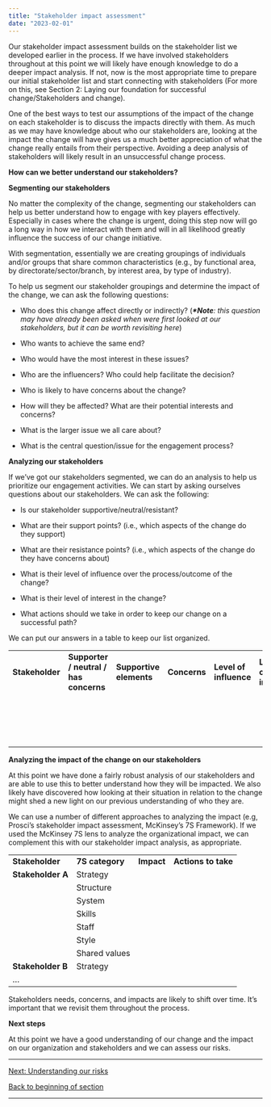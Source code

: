 ```yaml
---
title: "Stakeholder impact assessment"
date: "2023-02-01"
---
```


Our stakeholder impact assessment builds on the stakeholder list we developed earlier in the process. If we have involved stakeholders throughout at this point we will likely have enough knowledge to do a deeper impact analysis. If not, now is the most appropriate time to prepare our initial stakeholder list and start connecting with stakeholders (For more on this, see Section 2: Laying our foundation for successful change/Stakeholders and change).

One of the best ways to test our assumptions of the impact of the change on each stakeholder is to discuss the impacts directly with them. As much as we may have knowledge about who our stakeholders are, looking at the impact the change will have gives us a much better appreciation of what the change really entails from their perspective. Avoiding a deep analysis of stakeholders will likely result in an unsuccessful change process.

**How can we better understand our stakeholders?**

**Segmenting our stakeholders**

No matter the complexity of the change, segmenting our stakeholders can help us better understand how to engage with key players effectively. Especially in cases where the change is urgent, doing this step now will go a long way in how we interact with them and will in all likelihood greatly influence the success of our change initiative.

With segmentation, essentially we are creating groupings of individuals and/or groups that share common characteristics (e.g., by functional area, by directorate/sector/branch, by interest area, by type of industry).

To help us segment our stakeholder groupings and determine the impact of the change, we can ask the following questions:

- Who does this change affect directly or indirectly? (_**\*Note**: this question may have already been asked when were first looked at our stakeholders, but it can be worth revisiting here_)

- Who wants to achieve the same end?

- Who would have the most interest in these issues?

- Who are the influencers? Who could help facilitate the decision?

- Who is likely to have concerns about the change?

- How will they be affected? What are their potential interests and concerns?

- What is the larger issue we all care about?

- What is the central question/issue for the engagement process?

**Analyzing our stakeholders**

If we’ve got our stakeholders segmented, we can do an analysis to help us prioritize our engagement activities. We can start by asking ourselves questions about our stakeholders. We can ask the following:

- Is our stakeholder supportive/neutral/resistant?

- What are their support points? (i.e., which aspects of the change do they support)

- What are their resistance points? (i.e., which aspects of the change do they have concerns about)

- What is their level of influence over the process/outcome of the change?

- What is their level of interest in the change?

- What actions should we take in order to keep our change on a successful path?

We can put our answers in a table to keep our list organized.

<table><tbody><tr><td><strong>Stakeholder</strong></td><td><strong>Supporter / neutral / has concerns</strong></td><td><strong>Supportive elements</strong></td><td><strong>Concerns</strong></td><td><strong>Level of influence</strong></td><td><strong>Level of interest</strong></td><td><strong>Actions to engage stakeholder</strong></td></tr><tr><td><strong>&nbsp;</strong></td><td>&nbsp;</td><td>&nbsp;</td><td>&nbsp;</td><td>&nbsp;</td><td>&nbsp;</td><td>&nbsp;</td></tr><tr><td><strong>&nbsp;</strong></td><td>&nbsp;</td><td>&nbsp;</td><td>&nbsp;</td><td>&nbsp;</td><td>&nbsp;</td><td>&nbsp;</td></tr><tr><td><strong>&nbsp;</strong></td><td>&nbsp;</td><td>&nbsp;</td><td>&nbsp;</td><td>&nbsp;</td><td>&nbsp;</td><td>&nbsp;</td></tr><tr><td><strong>&nbsp;</strong></td><td>&nbsp;</td><td>&nbsp;</td><td>&nbsp;</td><td>&nbsp;</td><td>&nbsp;</td><td>&nbsp;</td></tr></tbody></table>

**Analyzing the impact of the change on our stakeholders**

At this point we have done a fairly robust analysis of our stakeholders and are able to use this to better understand how they will be impacted. We also likely have discovered how looking at their situation in relation to the change might shed a new light on our previous understanding of who they are.

We can use a number of different approaches to analyzing the impact (e.g, Prosci’s stakeholder impact assessment, McKinsey’s 7S Framework). If we used the McKinsey 7S lens to analyze the organizational impact, we can complement this with our stakeholder impact analysis, as appropriate.

<table><tbody><tr><td><strong>Stakeholder</strong></td><td><strong>7S category</strong></td><td><strong>Impact</strong></td><td><strong>Actions to take</strong></td></tr><tr><td><strong>Stakeholder A</strong><strong></strong></td><td>Strategy</td><td>&nbsp;</td><td>&nbsp;</td></tr><tr><td></td><td>Structure</td><td>&nbsp;</td></tr><tr><td></td><td>System</td><td>&nbsp;</td></tr><tr><td></td><td>Skills</td><td>&nbsp;</td></tr><tr><td></td><td>Staff</td><td>&nbsp;</td></tr><tr><td></td><td>Style</td><td>&nbsp;</td></tr><tr><td></td><td>Shared values</td><td>&nbsp;</td></tr><tr><td><strong>Stakeholder B</strong></td><td>Strategy</td><td>&nbsp;</td><td>&nbsp;</td></tr><tr><td>…</td><td>&nbsp;</td><td>&nbsp;</td></tr></tbody></table>

Stakeholders needs, concerns, and impacts are likely to shift over time. It’s important that we revisit them throughout the process.

**Next steps**

At this point we have a good understanding of our change and the impact on our organization and stakeholders and we can assess our risks.

* * *

[Next: Understanding our risks](https://articles.alpha.canada.ca/framework-for-leading-change/understanding-our-risks/)

[Back to beginning of section](https://articles.alpha.canada.ca/framework-for-leading-change/capacity-readiness-and-impact/)

* * *
